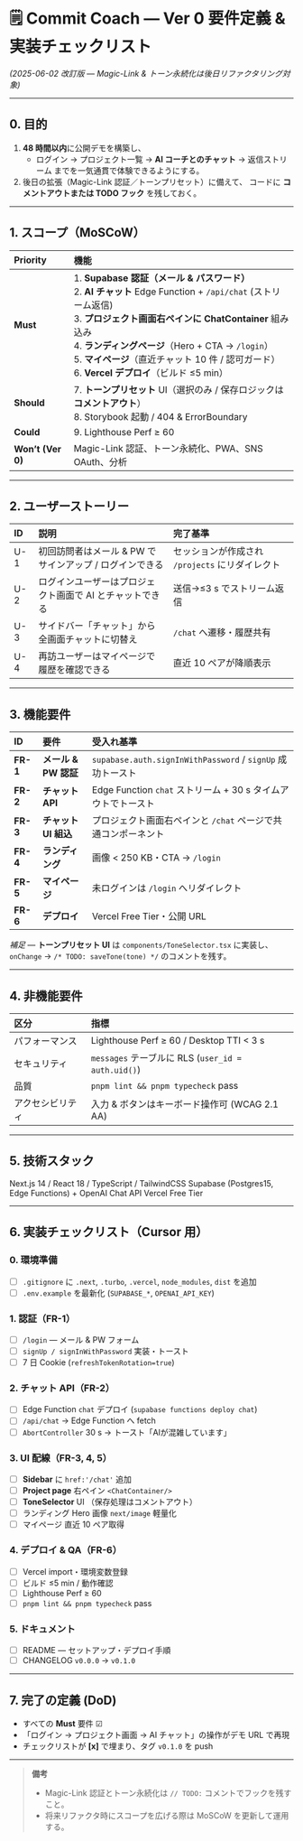 # 🗒️ Commit Coach — **Ver 0 要件定義 & 実装チェックリスト**
*(2025-06-02 改訂版 ― Magic-Link & トーン永続化は後日リファクタリング対象)*

---

## 0. 目的

1. **48 時間以内**に公開デモを構築し、
   - ログイン → プロジェクト一覧 → **AI コーチとのチャット** → 返信ストリーム
     までを一気通貫で体験できるようにする。
2. 後日の拡張（Magic-Link 認証／トーンプリセット）に備えて、
   コードに **コメントアウトまたは TODO フック** を残しておく。

---

## 1. スコープ（MoSCoW）

| Priority | 機能 |
| :-- | :-- |
| **Must** | 1. **Supabase 認証（メール & パスワード）**<br>2. **AI チャット** Edge Function + `/api/chat` (ストリーム返信)<br>3. **プロジェクト画面右ペインに ChatContainer** 組み込み<br>4. **ランディングページ**（Hero + CTA → `/login`）<br>5. **マイページ**（直近チャット 10 件 / 認可ガード）<br>6. **Vercel デプロイ**（ビルド ≤5 min） |
| **Should** | 7. **トーンプリセット** UI（選択のみ / 保存ロジックは **コメントアウト**）<br>8. Storybook 起動 / 404 & ErrorBoundary |
| **Could** | 9. Lighthouse Perf ≥ 60 |
| **Won’t (Ver 0)** | Magic-Link 認証、トーン永続化、PWA、SNS OAuth、分析 |

---

## 2. ユーザーストーリー

| ID | 説明 | 完了基準 |
| :-- | :-- | :-- |
| U-1 | 初回訪問者はメール & PW でサインアップ / ログインできる | セッションが作成され `/projects` にリダイレクト |
| U-2 | ログインユーザーはプロジェクト画面で AI とチャットできる | 送信→≤3 s でストリーム返信 |
| U-3 | サイドバー「チャット」から全画面チャットに切替え | `/chat` へ遷移・履歴共有 |
| U-4 | 再訪ユーザーはマイページで履歴を確認できる | 直近 10 ペアが降順表示 |

---

## 3. 機能要件

| ID | 要件 | 受入れ基準 |
| :-- | :-- | :-- |
| **FR-1** | **メール & PW 認証** | `supabase.auth.signInWithPassword` / `signUp` 成功トースト |
| **FR-2** | **チャット API** | Edge Function `chat` ストリーム + 30 s タイムアウトでトースト |
| **FR-3** | **チャット UI 組込** | プロジェクト画面右ペインと `/chat` ページで共通コンポーネント |
| **FR-4** | **ランディング** | 画像 < 250 KB・CTA → `/login` |
| **FR-5** | **マイページ** | 未ログインは `/login` へリダイレクト |
| **FR-6** | **デプロイ** | Vercel Free Tier・公開 URL |

*補足* — **トーンプリセット UI** は `components/ToneSelector.tsx` に実装し、
`onChange` → `/* TODO: saveTone(tone) */` のコメントを残す。

---

## 4. 非機能要件

| 区分 | 指標 |
| :-- | :-- |
| パフォーマンス | Lighthouse Perf ≥ 60 / Desktop TTI < 3 s |
| セキュリティ | `messages` テーブルに RLS (`user_id = auth.uid()`) |
| 品質 | `pnpm lint && pnpm typecheck` pass |
| アクセシビリティ | 入力 & ボタンはキーボード操作可 (WCAG 2.1 AA) |

---

## 5. 技術スタック

Next.js 14 / React 18 / TypeScript / TailwindCSS
Supabase (Postgres15, Edge Functions) + OpenAI Chat API
Vercel Free Tier

---

## 6. **実装チェックリスト**（Cursor 用）

### 0. 環境準備
* [ ] `.gitignore` に `.next`, `.turbo`, `.vercel`, `node_modules`, `dist` を追加
* [ ] `.env.example` を最新化 (`SUPABASE_*`, `OPENAI_API_KEY`)

### 1. 認証（FR-1）
* [ ] `/login` — メール & PW フォーム
* [ ] `signUp / signInWithPassword` 実装・トースト
* [ ] 7 日 Cookie (`refreshTokenRotation=true`)

### 2. チャット API（FR-2）
* [ ] Edge Function `chat` デプロイ (`supabase functions deploy chat`)
* [ ] `/api/chat` → Edge Function へ fetch
* [ ] `AbortController` 30 s → トースト「AIが混雑しています」

### 3. UI 配線（FR-3, 4, 5）
* [ ] **Sidebar** に `href:'/chat'` 追加
* [ ] **Project page** 右ペイン `<ChatContainer/>`
* [ ] **ToneSelector** UI （保存処理はコメントアウト）
* [ ] ランディング Hero 画像 `next/image` 軽量化
* [ ] マイページ 直近 10 ペア取得

### 4. デプロイ & QA（FR-6）
* [ ] Vercel import・環境変数登録
* [ ] ビルド ≤5 min / 動作確認
* [ ] Lighthouse Perf ≥ 60
* [ ] `pnpm lint && pnpm typecheck` pass

### 5. ドキュメント
* [ ] README — セットアップ・デプロイ手順
* [ ] CHANGELOG `v0.0.0` → `v0.1.0`

---

## 7. 完了の定義 (DoD)

- すべての **Must** 要件 ☑
- 「ログイン → プロジェクト画面 → AI チャット」の操作がデモ URL で再現
- チェックリストが **[x]** で埋まり、タグ `v0.1.0` を push

---

> **備考**
> - Magic-Link 認証とトーン永続化は `// TODO:` コメントでフックを残すこと。
> - 将来リファクタ時にスコープを広げる際は MoSCoW を更新して運用する。
